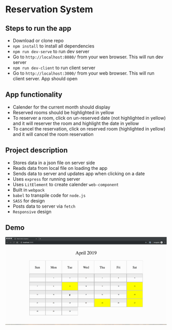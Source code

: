 # Reservation System

## Steps to run the app

* Download or clone repo
* `npm install` to install all dependencies
* `npm run dev-serve` to run dev server
* Go to `http://localhost:8080/` from your wen browser. This will run dev server 
* `npm run dev-client` to run client server
* Go to `http://localhost:3000/` from your web browser. This will run client server. App should open

## App functionality

* Calender for the current month should display
* Reserved rooms should be highlighted in yellow
* To reserver a room, click on un-reserved date (not highlighted in yellow) and it will reserver the room and highlight the date in yellow
* To cancel the reservation, click on reserved room (highlighted in yellow) and it will cancel the room reservation

## Project description

* Stores data in a json file on server side
* Reads data from local file on loading the app
* Sends data to server and updates app when clicking on a date
* Uses `express` for running server
* Uses `LitElement` to create calender `web-component`
* Built in `webpack`
* `babel` to transpile code for `node.js`
* `SASS` for design
* Posts data to server via `fetch`
* `Responsive` design

## Demo
![Reservation System](https://github.com/hardiksf/reservation-system/blob/master/reservation-system.gif)